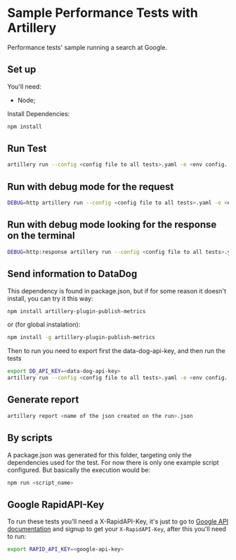 # Sample Performance Tests with Artillery

Performance tests' sample running a search at Google.

## Set up

You'll need:

- Node;

Install Dependencies:

```bash
npm install
```

## Run Test

```bash
artillery run --config <config file to all tests>.yaml -e <env config. ex: staging> <./file_to/test>.yaml -o <json report>.json
```

## Run with debug mode for the request

```bash
DEBUG=http artillery run --config <config file to all tests>.yaml -e <env config. ex: staging> <./file_to/test>.yaml -o <json report>.json
```

## Run with debug mode looking for the response on the terminal

```bash
DEBUG=http:response artillery run --config <config file to all tests>.yaml -e <env config. ex: staging> <./file_to/test>.yaml -o <json report>.json
```

## Send information to DataDog

This dependency is found in package.json, but if for some reason it doesn't install, you can try it this way:

```bash
npm install artillery-plugin-publish-metrics
```

or (for global instalation):

```bash
npm install -g artillery-plugin-publish-metrics
```

Then to run you need to export first the data-dog-api-key, and then run the tests

```bash
export DD_API_KEY=<data-dog-api-key>
artillery run --config <config file to all tests>.yaml -e <env config. ex: staging> <./file_to/test>.yaml
```

## Generate report

```bash
artillery report <name of the json created on the run>.json
```

## By scripts

A package.json was generated for this folder, targeting only the dependencies used for the test. For now there is only one example script configured. But basically the execution would be:

```bash
npm run <script_name>
```

## Google RapidAPI-Key

To run these tests you'll need a X-RapidAPI-Key, it's just to go to [Google API documentation](https://rapidapi.com/apigeek/api/google-search3?endpoint=apiendpoint_6d6f0f0c-47cd-4e4a-bdef-57e618dbee26) and signup to get your `X-RapidAPI-Key`, after this you'll need to run:

```bash
export RAPID_API_KEY=<google-api-key>
```
